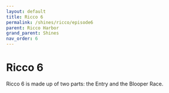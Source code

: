 ```yaml
---
layout: default
title: Ricco 6
permalink: /shines/ricco/episode6
parent: Ricco Harbor
grand_parent: Shines
nav_order: 6
---
```

# Ricco 6
Ricco 6 is made up of two parts: the Entry and the Blooper Race.



